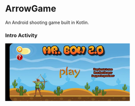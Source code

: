 # ArrowGame

An Android shooting game built in Kotlin.

### Intro Activity

<img src="https://github.com/Arkenite03/ArrowGame/blob/master/app/src/main/res/drawable/game_intro.jpg" alt="Intro" width="400px"/>

